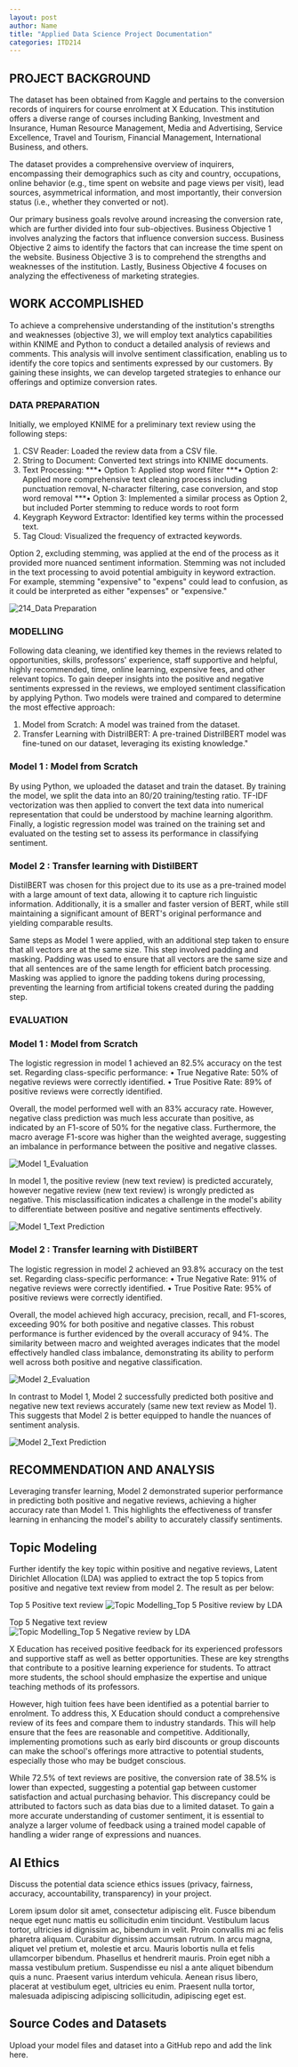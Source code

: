 ```yaml
---
layout: post
author: Name
title: "Applied Data Science Project Documentation"
categories: ITD214
---
```

## PROJECT BACKGROUND
The dataset has been obtained from Kaggle and pertains to the conversion records of inquirers for course enrolment at X Education. This institution offers a diverse range of courses including Banking, Investment and Insurance, Human Resource Management, Media and Advertising, Service Excellence, Travel and Tourism, Financial Management, International Business, and others.

The dataset provides a comprehensive overview of inquirers, encompassing their demographics such as city and country, occupations, online behavior (e.g., time spent on website and page views per visit), lead sources, asymmetrical information, and most importantly, their conversion status (i.e., whether they converted or not).

Our primary business goals revolve around increasing the conversion rate, which are further divided into four sub-objectives.  Business Objective 1 involves analyzing the factors that influence conversion success.  Business Objective 2 aims to identify the factors that can increase the time spent on the website.  Business Objective 3 is to comprehend the strengths and weaknesses of the institution.  Lastly, Business Objective 4 focuses on analyzing the effectiveness of marketing strategies.


## WORK ACCOMPLISHED
To achieve a comprehensive understanding of the institution's strengths and weaknesses (objective 3), we will employ text analytics capabilities within KNIME and Python to conduct a detailed analysis of reviews and comments.  This analysis will involve sentiment classification, enabling us to identify the core topics and sentiments expressed by our customers.  By gaining these insights, we can develop targeted strategies to enhance our offerings and optimize conversion rates.

### DATA PREPARATION
Initially, we employed KNIME for a preliminary text review using the following steps:
  1.	CSV Reader: Loaded the review data from a CSV file.
  2.	String to Document: Converted text strings into KNIME documents.
  3.	Text Processing:
       ***•	Option 1:  Applied  stop word filter
       ***•	Option 2:  Applied  more comprehensive text cleaning process
    	                including punctuation removal, N-character filtering, case conversion, and stop word removal
       ***•	Option 3:  Implemented a similar process as Option 2, but included Porter stemming to reduce words to root form
  4.	Keygraph Keyword Extractor: Identified key terms within the processed text.
  5.	Tag Cloud: Visualized the frequency of extracted keywords.

Option 2, excluding stemming, was applied at the end of the process as it provided more nuanced sentiment information. Stemming was not included in the text processing to avoid potential ambiguity in keyword extraction. For example, stemming "expensive" to "expens" could lead to confusion, as it could be interpreted as either "expenses" or "expensive."

![214_Data Preparation](https://github.com/user-attachments/assets/c89f47e4-55df-4b67-934f-5fe263283eb9)


### MODELLING
Following data cleaning, we identified key themes in the reviews related to opportunities, skills, professors' experience, staff supportive and helpful, highly recommended, time, online learning, expensive fees, and other relevant topics.
To gain deeper insights into the positive and negative sentiments expressed in the reviews, we employed sentiment classification by applying Python.
Two models were trained and compared to determine the most effective approach:
  1.	Model from Scratch: A model was trained from the dataset.
  2.	Transfer Learning with DistrilBERT: A pre-trained DistrilBERT model was fine-tuned on our dataset, leveraging its            existing knowledge."

### Model 1 : Model from Scratch
By using Python, we uploaded the dataset and train the dataset.  By training the model, we split the data into an 80/20 training/testing ratio.  TF-IDF vectorization was then applied to convert the text data into numerical representation that could be understood by machine learning algorithm.  Finally, a logistic regression model was trained on the training set and evaluated on the testing set to assess its performance in classifying sentiment.

### Model 2 : Transfer learning with DistilBERT
DistilBERT was chosen for this project due to its use as a pre-trained model with a large amount of text data, allowing it to capture rich linguistic information.  Additionally, it is a smaller and faster version of BERT, while still maintaining a significant amount of BERT's original performance and yielding comparable results. 

Same steps as Model 1 were applied, with an additional step taken to ensure that all vectors are at the same size.  This step involved padding and masking.  Padding was used to ensure that all vectors are the same size and that all sentences are of the same length for efficient batch processing.  Masking was applied to ignore the padding tokens during processing, preventing the learning from artificial tokens created during the padding step.


### EVALUATION
### Model 1 : Model from Scratch
The logistic regression in model 1 achieved an 82.5% accuracy on the test set.
Regarding class-specific performance:
    •	True Negative Rate: 50% of negative reviews were correctly identified.
    •	True Positive Rate: 89% of positive reviews were correctly identified.

Overall, the model performed well with an 83% accuracy rate. However, negative class prediction was much less accurate than positive, as indicated by an F1-score of 50% for the negative class.  Furthermore, the macro average F1-score was higher than the weighted average, suggesting an imbalance in performance between the positive and negative classes.

![Model 1_Evaluation](https://github.com/user-attachments/assets/3240a21c-9a4b-40fe-9de4-6410574126e1)

In model 1, the positive review (new text review) is predicted accurately, however negative review (new text review) is wrongly predicted as negative. This misclassification indicates a challenge in the model's ability to differentiate between positive and negative sentiments effectively.

![Model 1_Text Prediction](https://github.com/user-attachments/assets/a8864247-0ccc-4431-ad1c-f53a92c41fe1)


### Model 2 : Transfer learning with DistilBERT
The logistic regression in model 2 achieved an 93.8% accuracy on the test set.
Regarding class-specific performance:
    •	True Negative Rate: 91% of negative reviews were correctly identified.
    •	True Positive Rate: 95% of positive reviews were correctly identified.
    
Overall, the model achieved high accuracy, precision, recall, and F1-scores, exceeding 90% for both positive and negative classes.  This robust performance is further evidenced by the overall accuracy of 94%.  The similarity between macro and weighted averages indicates that the model effectively handled class imbalance, demonstrating its ability to perform well across both positive and negative classification.

![Model 2_Evaluation](https://github.com/user-attachments/assets/db33f971-f381-48f7-aad8-1b290be19663)


In contrast to Model 1, Model 2 successfully predicted both positive and negative new text reviews accurately (same new text review as Model 1).  This suggests that Model 2 is better equipped to handle the nuances of sentiment analysis.

![Model 2_Text Prediction](https://github.com/user-attachments/assets/406b4554-b580-4e98-8dd3-415f09254441)


## RECOMMENDATION AND ANALYSIS
Leveraging transfer learning, Model 2 demonstrated superior performance in predicting both positive and negative reviews, achieving a higher accuracy rate than Model 1. This highlights the effectiveness of transfer learning in enhancing the model's ability to accurately classify sentiments.  

## Topic Modeling
Further identify the key topic within positive and negative reviews, Latent Dirichlet Allocation (LDA) was applied to extract the top 5 topics from positive and negative text review from model 2.  The result as per below:

Top 5 Positive text review
![Topic Modelling_Top 5 Positive review by LDA](https://github.com/user-attachments/assets/d17b8347-7a2c-4f5e-9131-aca1af5b1167)

Top 5 Negative text review
![Topic Modelling_Top 5 Negative review by LDA](https://github.com/user-attachments/assets/af1baf83-d386-49ea-aff1-498df04820d8)

X Education has received positive feedback for its experienced professors and supportive staff as well as better opportunities.  These are key strengths that contribute to a positive learning experience for students.  To attract more students, the school should emphasize the expertise and unique teaching methods of its professors.

However, high tuition fees have been identified as a potential barrier to enrolment.  To address this, X Education should conduct a comprehensive review of its fees and compare them to industry standards.  This will help ensure that the fees are reasonable and competitive.  Additionally, implementing promotions such as early bird discounts or group discounts can make the school's offerings more attractive to potential students, especially those who may be budget conscious.

While 72.5% of text reviews are positive, the conversion rate of 38.5% is lower than expected, suggesting a potential gap between customer satisfaction and actual purchasing behavior.  This discrepancy could be attributed to factors such as data bias due to a limited dataset.  To gain a more accurate understanding of customer sentiment, it is essential to analyze a larger volume of feedback using a trained model capable of handling a wider range of expressions and nuances.


## AI Ethics
Discuss the potential data science ethics issues (privacy, fairness, accuracy, accountability, transparency) in your project. 

Lorem ipsum dolor sit amet, consectetur adipiscing elit. Fusce bibendum neque eget nunc mattis eu sollicitudin enim tincidunt. Vestibulum lacus tortor, ultricies id dignissim ac, bibendum in velit. Proin convallis mi ac felis pharetra aliquam. Curabitur dignissim accumsan rutrum. In arcu magna, aliquet vel pretium et, molestie et arcu. Mauris lobortis nulla et felis ullamcorper bibendum. Phasellus et hendrerit mauris. Proin eget nibh a massa vestibulum pretium. Suspendisse eu nisl a ante aliquet bibendum quis a nunc. Praesent varius interdum vehicula. Aenean risus libero, placerat at vestibulum eget, ultricies eu enim. Praesent nulla tortor, malesuada adipiscing adipiscing sollicitudin, adipiscing eget est.

## Source Codes and Datasets
Upload your model files and dataset into a GitHub repo and add the link here. 
